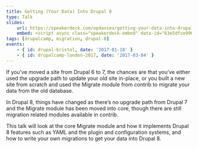 ```yaml
---
title: Getting (Your Data) Into Drupal 8
type: Talk
slides:
    url: https://speakerdeck.com/opdavies/getting-your-data-into-drupal-8-drupal-bristol
    embed: <script async class="speakerdeck-embed" data-id="63e5dfce996e46699e304d50e896477b" data-ratio="1.37081659973226" src="//speakerdeck.com/assets/embed.js"></script>
tags: [drupalcamp, migration, drupal-8]
events:
    - { id: drupal-bristol, date: '2017-01-18' }
    - { id: drupalcamp-london-2017, date: '2017-03-04' }
---
```

If you’ve moved a site from Drupal 6 to 7, the chances are that you’ve either used the upgrade path to update your old site in-place, or you built a new site from scratch and used the Migrate module from contrib to migrate your data from the old database.

In Drupal 8, things have changed as there’s no upgrade path from Drupal 7 and the Migrate module has been moved into core, though there are still migration related modules available in contrib.

This talk will look at the core Migrate module and how it implements Drupal 8 features such as YAML and the plugin and configuration systems, and how to write your own migrations to get your data into Drupal 8.
